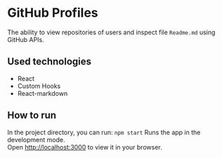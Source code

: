 # GitHub Profiles

The ability to view repositories of users and inspect file `Readme.md` using GitHub APIs.

## Used technologies

- React
- Custom Hooks
- React-markdown

## How to run

In the project directory, you can run: `npm start`
Runs the app in the development mode.\
Open [http://localhost:3000](http://localhost:3000) to view it in your browser.
